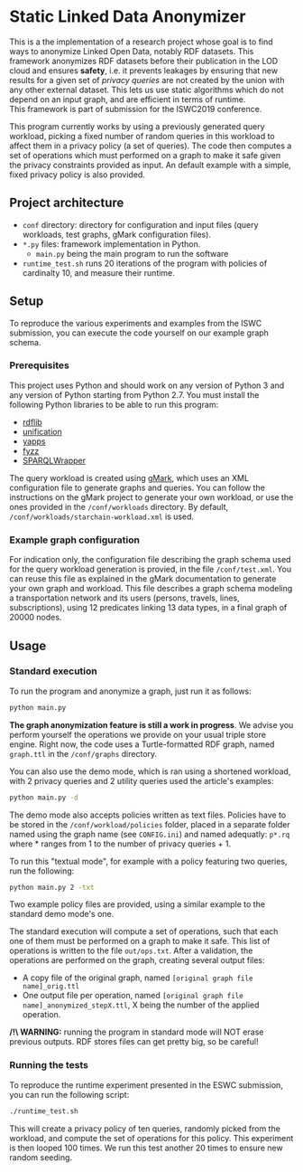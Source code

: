 # Static Linked Data Anonymizer

This is a the implementation of a research project whose goal is to find ways to
anonymize Linked Open Data, notably RDF datasets. This framework anonymizes RDF
datasets before their publication in the LOD cloud and ensures **safety**, i.e.
it prevents leakages by ensuring that new results for a given set of *privacy queries*
are not created by the union with any other external dataset. This lets us use
static algorithms which do not depend on an input graph, and are efficient in
terms of runtime.  
This framework is part of submission for the ISWC2019 conference.

This program currently works by using a previously generated query workload,
picking a fixed number of random queries in this workload to affect them in a privacy
policy (a set of queries). The code then computes a set of operations which must
performed on a graph to make it safe given the privacy constraints provided as input.
An default example with a simple, fixed privacy policy is also provided.

## Project architecture

- ```conf``` directory: directory for configuration and input files (query workloads, test graphs, gMark configuration files).
- ```*.py``` files: framework implementation in Python.
  - ```main.py``` being the main program to run the software
- ```runtime_test.sh``` runs 20 iterations of the program with policies of cardinalty 10, and measure their runtime.

## Setup

To reproduce the various experiments and examples from the ISWC submission, you can
execute the code yourself on our example graph schema.

### Prerequisites

This project uses Python and should work on any version of Python 3 and any
version of Python starting from Python 2.7. You must install the following Python
libraries to be able to run this program:

* [rdflib](https://github.com/RDFLib/rdflib)
* [unification](https://pypi.python.org/pypi/unification/0.2.2)
* [yapps](https://github.com/smurfix/yapps)
* [fyzz](https://pypi.org/project/fyzz/)
* [SPARQLWrapper](https://rdflib.github.io/sparqlwrapper/)

The query workload is created using [gMark](https://github.com/graphMark/gmark),
which uses an XML configuration file to generate graphs and queries. You can follow
the instructions on the gMark project to generate your own workload, or use the
ones provided in the ```/conf/workloads``` directory.
By default, ```/conf/workloads/starchain-workload.xml``` is used.

### Example graph configuration

For indication only, the configuration file describing the graph schema used
for the query workload generation is provied, in the file ```/conf/test.xml```.
You can reuse this file as explained in the gMark documentation to generate
your own graph and workload. This file describes a graph schema modeling a
transportation network and its users (persons, travels, lines, subscriptions),
using 12 predicates linking 13 data types, in a final graph of 20000 nodes.

## Usage

### Standard execution

To run the program and anonymize a graph, just run it as follows:

```bash
python main.py
```

**The graph anonymization feature is still a work in progress**. We advise you
perform yourself the operations we provide on your usual triple store engine.
Right now, the code uses a Turtle-formatted RDF graph, named ```graph.ttl```
in the ```/conf/graphs``` directory.

You can also use the demo mode, which is ran using a shortened workload, with 2
privacy queries and 2 utility queries used the article's examples:

```bash
python main.py -d
```

The demo mode also accepts policies written as text files. Policies have to be stored
in the ```/conf/workload/policies``` folder, placed in a separate folder named using the graph name
(see ```CONFIG.ini```) and named adequatly: ```p*.rq``` where *
ranges from 1 to the number of privacy queries + 1.

To run this "textual mode", for example with a policy featuring two queries, run the following:

```bash
python main.py 2 -txt
```

Two example policy files are provided, using a similar example to the standard
demo mode's one.

The standard execution will compute a set of operations, such that each one of
them must be performed on a graph to make it safe. This list of operations is
written to the file ```out/ops.txt```. After a validation, the operations
are performed on the graph, creating several output files:

- A copy file of the original graph, named ```[original graph file name]_orig.ttl```
- One output file per operation, named ```[original graph file name]_anonymized_stepX.ttl```, X being the number of the applied operation.

**/!\ WARNING:** running the program in standard mode will NOT erase previous
outputs. RDF stores files can get pretty big, so be careful!

### Running the tests

To reproduce the runtime experiment presented in the ESWC submission, you can run the
following script:

```bash
./runtime_test.sh
```

This will create a privacy policy of ten queries, randomly picked from the workload,
and compute the set of operations for this policy. This experiment is then looped
100 times. We run this test another 20 times to ensure new random seeding.